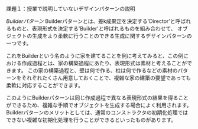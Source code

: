課題１：授業で説明していないデザインパターンの説明

*Builderパターン*
Builderパターンとは、差k成果定を決定する'Director'と呼ばれるものと、表現形式を決定する'Builder'と呼ばれるものを組み合わせて、
オブジェクトの生成をより柔軟に行うことのできる生成に関するデザインパターンの一つです。

これをBuilderという名のように家を建てることを例に考えてみると、この例における作成過程とは、家の構築過程にあたり、表現形式は素材と考えることができます。
この家の構築過程と、壁は何で作る、柱は何で作るなどの素材のパターンをそれぞれたくさん用意しておくことで、複雑な家の建築の要望であっても柔軟に対応することができます。

このようにBuilderパターンは同じ作成過程で異なる表現形式の結果を得ることができるため、複雑な手順でオブジェクトを生成する場合によく利用されます。
Builderパターンのメリットとしては、通常のコンストラクタの初期化処理ではできない複雑な初期化処理を行うことができるといったものがあります。
